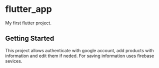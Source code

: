 # flutter_app

My first flutter project.

## Getting Started

This project allows authenticate with google account, add products with information and edit them if neded. For saving information uses firebase sevices.

